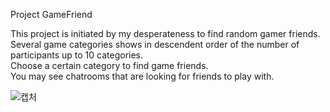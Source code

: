Project GameFriend

This project is initiated by my desperateness to find random gamer friends.</br>
Several game categories shows in descendent order of the number of participants up to 10 categories.</br>
Choose a certain category to find game friends.</br>
You may see chatrooms that are looking for friends to play with.</br>

![캡처](https://github.com/user-attachments/assets/735468c5-b413-4d35-b601-611ede4e85c9)
